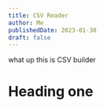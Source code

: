 ```yaml
---
title: CSV Reader
author: Me
publishedDate: 2023-01-30
draft: false
---
```


what up this is CSV builder

# Heading one
